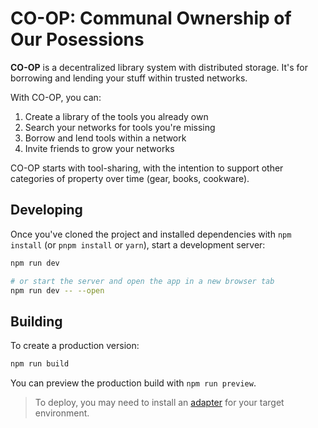 # CO-OP: Communal Ownership of Our Posessions

**CO-OP** is a decentralized library system with distributed storage.
It's for borrowing and lending your stuff within trusted networks.

With CO-OP, you can:

1. Create a library of the tools you already own
2. Search your networks for tools you're missing
3. Borrow and lend tools within a network
4. Invite friends to grow your networks

CO-OP starts with tool-sharing, with the intention to support other
categories of property over time (gear, books, cookware).

## Developing

Once you've cloned the project and installed dependencies with `npm install` (or `pnpm install` or `yarn`), start a development server:

```bash
npm run dev

# or start the server and open the app in a new browser tab
npm run dev -- --open
```

## Building

To create a production version:

```bash
npm run build
```

You can preview the production build with `npm run preview`.

> To deploy, you may need to install an [adapter](https://kit.svelte.dev/docs/adapters) for your target environment.
